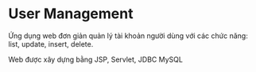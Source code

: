 # User Management
Ứng dụng web đơn giản quản lý tài khoản người dùng với các chức năng: list, update, insert, delete.

Web được xây dựng bằng JSP, Servlet, JDBC MySQL
